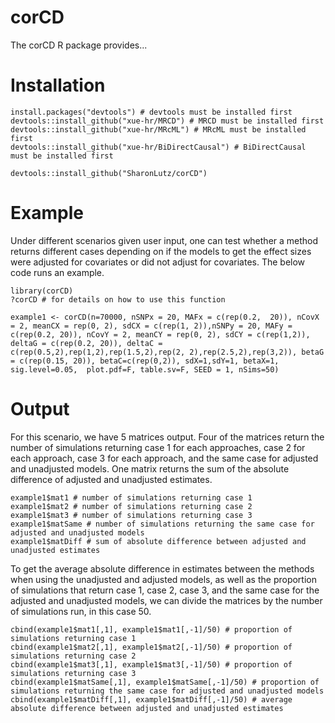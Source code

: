 # corCD

The corCD R package provides...


# Installation
```
install.packages("devtools") # devtools must be installed first
devtools::install_github("xue-hr/MRCD") # MRCD must be installed first
devtools::install_github("xue-hr/MRcML") # MRcML must be installed first
devtools::install_github("xue-hr/BiDirectCausal") # BiDirectCausal must be installed first

devtools::install_github("SharonLutz/corCD")
```

# Example
Under different scenarios given user input, one can test whether a method returns different cases depending on if the models to get the effect sizes were adjusted for covariates or did not adjust for covariates. The below code runs an example.

```
library(corCD)
?corCD # for details on how to use this function

example1 <- corCD(n=70000, nSNPx = 20, MAFx = c(rep(0.2,  20)), nCovX = 2, meanCX = rep(0, 2), sdCX = c(rep(1, 2)),nSNPy = 20, MAFy = c(rep(0.2, 20)), nCovY = 2, meanCY = rep(0, 2), sdCY = c(rep(1,2)), deltaG = c(rep(0.2, 20)), deltaC =  c(rep(0.5,2),rep(1,2),rep(1.5,2),rep(2, 2),rep(2.5,2),rep(3,2)), betaG = c(rep(0.15, 20)), betaC=c(rep(0,2)), sdX=1,sdY=1, betaX=1, sig.level=0.05,  plot.pdf=F, table.sv=F, SEED = 1, nSims=50)
```

# Output
For this scenario, we have 5 matrices output. Four of the matrices return the number of simulations returning case 1 for each approaches, case 2 for each approach, case 3 for each approach, and the same case for adjusted and unadjusted models. One matrix returns the sum of the absolute difference of adjusted and unadjusted estimates.  

```
example1$mat1 # number of simulations returning case 1
example1$mat2 # number of simulations returning case 2
example1$mat3 # number of simulations returning case 3
example1$matSame # number of simulations returning the same case for adjusted and unadjusted models
example1$matDiff # sum of absolute difference between adjusted and unadjusted estimates
```

To get the average absolute difference in estimates between the methods when using the unadjusted and adjusted models, as well as the proportion of simulations that return case 1, case 2, case 3, and the same case for the adjusted and unadjusted models, we can divide the matrices by the number of simulations run, in this case 50.

```
cbind(example1$mat1[,1], example1$mat1[,-1]/50) # proportion of simulations returning case 1
cbind(example1$mat2[,1], example1$mat2[,-1]/50) # proportion of simulations returning case 2
cbind(example1$mat3[,1], example1$mat3[,-1]/50) # proportion of simulations returning case 3
cbind(example1$matSame[,1], example1$matSame[,-1]/50) # proportion of simulations returning the same case for adjusted and unadjusted models
cbind(example1$matDiff[,1], example1$matDiff[,-1]/50) # average absolute difference between adjusted and unadjusted estimates
```    


